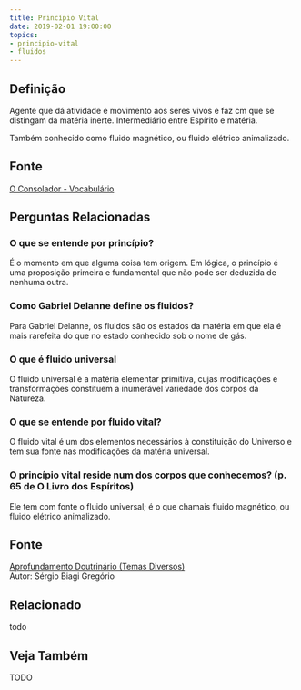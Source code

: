 ```yaml
---
title: Princípio Vital
date: 2019-02-01 19:00:00
topics:
- principio-vital
- fluidos
---
```


## Definição
Agente que dá atividade e movimento aos seres vivos e faz cm que se distingam da
matéria inerte. Intermediário entre Espírito e matéria. 

Também conhecido como fluido magnético, ou fluido elétrico animalizado.

## Fonte
[O Consolador - Vocabulário](http://www.oconsolador.com.br/linkfixo/vocabulario/principal.html)

## Perguntas Relacionadas

### O que se entende por princípio?
É o momento em que alguma coisa tem origem. Em lógica, o princípio
é uma proposição primeira e fundamental que não pode ser deduzida de
nenhuma outra.

### Como Gabriel Delanne define os fluidos?
Para Gabriel Delanne, os fluidos são os estados da matéria em que ela é
mais rarefeita do que no estado conhecido sob o nome de gás.

### O que é fluido universal
O fluido universal é a matéria elementar primitiva, cujas modificações e
transformações constituem a inumerável variedade dos corpos da Natureza.

### O que se entende por fluido vital?
O fluido vital é um dos elementos necessários à constituição do Universo
e tem sua fonte nas modificações da matéria universal.

### O princípio vital reside num dos corpos que conhecemos? (p. 65 de O Livro dos Espíritos)
Ele tem com fonte o fluido universal; é o que chamais fluido magnético,
ou fluido elétrico animalizado.

## Fonte
[Aprofundamento Doutrinário (Temas Diversos)](https://sites.google.com/view/aprofundamentodoutrinario/princípio-vital)  
Autor: Sérgio Biagi Gregório



## Relacionado
todo

## Veja Também
TODO
